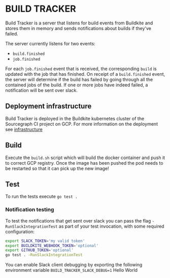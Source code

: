 # BUILD TRACKER

Build Tracker is a server that listens for build events from Buildkite and stores them in memory and sends notifications about builds if they've failed.

The server currently listens for two events:

- `build.finished`
- `job.finished`

For each `job.finished` event that is received, the corresponding `build` is updated with the job that has finished. On receipt of a `build.finished` event, the server will determine if the build has failed by going through all the contained jobs of the build. If one or more jobs have indeed failed, a notification will be sent over slack.

## Deployment infrastructure

Build Tracker is deployed in the Buildkite kubernetes cluster of the Sourcegraph CI project on GCP. For more information on the deployment see [infrastructure](https://github.com/sourcegraph/infrastructure/tree/main/buildkite/kubernetes)

## Build

Execute the `build.sh` script which will build the docker container and push it to correct GCP registry. Once the image has been pushed the pod needs to be restarted so that it can pick up the new image!

## Test

To run the tests execute `go test .`

### Notification testing

To test the notifications that get sent over slack you can pass the flag `-RunSlackIntegrationTest` as part of your test invocation, with some required configuration:

```sh
export SLACK_TOKEN='my valid token'
export BUILDKITE_WEBHOOK_TOKEN='optional'
export GITHUB_TOKEN='optional'
go test . -RunSlackIntegrationTest
```

You can enable Slack client debugging by exporting the following environment variable `BUILD_TRACKER_SLACK_DEBUG=1`
Hello World
